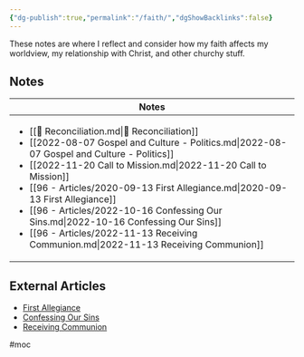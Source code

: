 ```yaml
---
{"dg-publish":true,"permalink":"/faith/","dgShowBacklinks":false}
---
```



These notes are where I reflect and consider how my faith affects my worldview, my relationship with Christ, and other churchy stuff.

## Notes

| Notes                                                                                                                                                                                                                                                                                                                                                                                                                                                                                                                     |
| ------------------------------------------------------------------------------------------------------------------------------------------------------------------------------------------------------------------------------------------------------------------------------------------------------------------------------------------------------------------------------------------------------------------------------------------------------------------------------------------------------------------------- |
| <ul><li>[[📘 Reconciliation.md\\|📘 Reconciliation]]</li><li>[[2022-08-07 Gospel and Culture - Politics.md\\|2022-08-07 Gospel and Culture - Politics]]</li><li>[[2022-11-20 Call to Mission.md\\|2022-11-20 Call to Mission]]</li><li>[[96 - Articles/2020-09-13 First Allegiance.md\\|2020-09-13 First Allegiance]]</li><li>[[96 - Articles/2022-10-16 Confessing Our Sins.md\\|2022-10-16 Confessing Our Sins]]</li><li>[[96 - Articles/2022-11-13 Receiving Communion.md\\|2022-11-13 Receiving Communion]]</li></ul> |


## External Articles

- [First Allegiance](https://www.youtube.com/playlist?list=PLQajgRH7lhSmUdu4O8VMzbVOTS6fH-05L)
- [Confessing Our Sins](https://www.youtube.com/watch?v=vQvhynwhYws)
- [Receiving Communion](https://www.youtube.com/watch?v=sSl4yYrKfPs)


#moc 